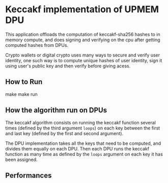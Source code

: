 Keccakf implementation of UPMEM DPU
===================================
This application offloads the computation of keccakf-sha256 hashes to in memory compute,
and does signing and verifying on the cpu after getting computed hashes from DPUs.

Crypto wallets or digital crypto uses many ways to secure and verify user identity, one
such way is to compute unique hashes of user identity, sign it using user's public key
and then verify before giving acess.


How to Run
----------

make
make run


How the algorithm run on DPUs
-----------------------------

The keccakf algorithm consists on running the keccakf function several times (defined by the third argument ``loops``) on each key between the first and last key (defined by the first and second argument).

The DPU implementation takes all the keys that need to be computed, and divides them equally on each DPU. Then each DPU runs the keccakf function as many time as defined by the ``loops`` argument on each key it has been assigned.

Performances
------------


